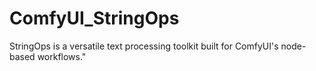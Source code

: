 # ComfyUI_StringOps
StringOps is a versatile text processing toolkit built for ComfyUI's node-based workflows."
